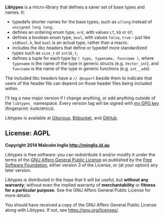 
**Libtypes** is a micro-library that defines a saner set of base types and names. It:

- typedefs shorter names for the base types, such as `ullong` instead of `unsigned long long`;
- defines an ordering enum type, `ord`, with values `LT`, `EQ` or `GT`;
- defines a boolean enum type, `bool`, with values `false`, `true` - just like `stdbool.h`, but `bool` is an actual type, rather than a macro.
- includes the libc headers that define or typedef more standardized types such as `size_t` or `int16_t`;
- defines a tuple for each type by `( type, typename, funcname )`, where `typename` is the name of the type in generic structs (e.g. `Vector_int`), and `funcname` is the name of the type in generic functions (e.g.  `int__add`).

The included libc headers have a `// @export` beside them to indicate that users of the header file can depend on those header files being included within.

I'll tag a new major version if I change anything, or add anything outside of the `libtypes_` namespace. Every version tag will be signed with [my GPG key](http://pool.sks-keyservers.net/pks/lookup?op=vindex&search=0xD020F814) (fingerprint: `0xD020F814`).

Libtypes is available at [Gitorious](https://gitorious.org/mcinglis/libtypes), [Bitbucket](https://bitbucket.org/mcinglis/libtypes), and [GitHub](https://github.com/mcinglis/libtypes).


## License: AGPL

**Copyright 2014 Malcolm Inglis <http://minglis.id.au>**

Libtypes is free software: you can redistribute it and/or modify it under the terms of the [GNU Affero General Public License](https://gnu.org/licenses/agpl.html) as published by the [Free Software Foundation](https://fsf.org), either version 3 of the License, or (at your option) any later version.

Libtypes is distributed in the hope that it will be useful, but **without any warranty**; without even the implied warranty of **merchantability** or **fitness for a particular purpose**. See the GNU Affero General Public License for more details.

You should have received a copy of the GNU Affero General Public License along with Libtypes. If not, see <https://gnu.org/licenses/>.

